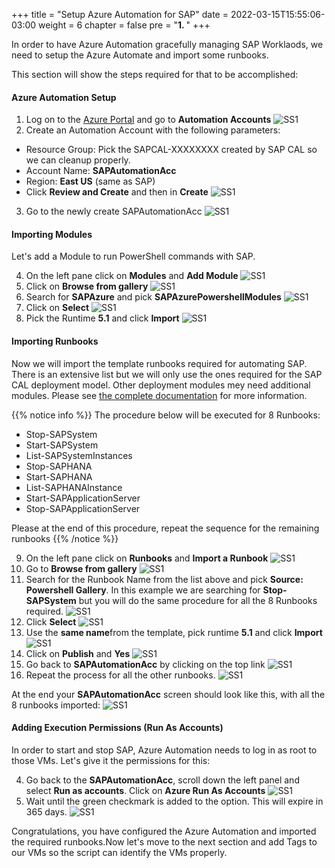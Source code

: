 +++
title = "Setup Azure Automation for SAP"
date = 2022-03-15T15:55:06-03:00
weight = 6
chapter = false
pre = "<b>1. </b>"
+++

In order to have Azure Automation gracefully managing SAP Worklaods, we need to setup the Azure Automate and import some runbooks. 

This section will show the steps required for that to be accomplished:

#### Azure Automation Setup

1. Log on to the [Azure Portal](https://portal.azure.com) and go to **Automation Accounts** 
![SS1](/images/startstop-1.png?height=150px) 
2. Create an Automation Account with the following parameters: 
- Resource Group: Pick the SAPCAL-XXXXXXXX created by SAP CAL so we can cleanup properly. 
- Account Name: **SAPAutomationAcc** 
- Region: **East US** (same as SAP)
- Click **Review and Create** and then in **Create**
![SS1](/images/startstop-2.png?height=350px) 
3. Go to the newly create SAPAutomationAcc
![SS1](/images/startstop-3.png?height=350px) 

#### Importing Modules
Let's add a Module to run PowerShell commands with SAP. 

4. On the left pane click on **Modules** and **Add Module** 
![SS1](/images/startstop-4.png?height=350px) 
5. Click on **Browse from gallery** 
![SS1](/images/startstop-5.png?height=350px) 
6. Search for **SAPAzure** and pick **SAPAzurePowershellModules** 
![SS1](/images/startstop-6.png?height=150px) 
7. Click on **Select** 
![SS1](/images/startstop-7.png?height=350px) 
8. Pick the Runtime **5.1** and click **Import** 
![SS1](/images/startstop-8.png?height=350px) 

#### Importing Runbooks 
Now we will import the template runbooks required for automating SAP. There is an extensive list but we will only use the ones required for the SAP CAL deployment model. Other deployment modules mey need additional modules. Please see [the complete documentation](https://github.com/Azure/SAP-on-Azure-Scripts-and-Utilities/tree/main/Start-Stop-Automation/Automation-Backend) for more information.

{{% notice info %}}
The procedure below will be executed for 8 Runbooks: 
- Stop-SAPSystem
- Start-SAPSystem
- List-SAPSystemInstances
- Stop-SAPHANA
- Start-SAPHANA
- List-SAPHANAInstance
- Start-SAPApplicationServer
- Stop-SAPApplicationServer

Please at the end of this procedure, repeat the sequence for the remaining runbooks 
{{% /notice %}}

9. On the left pane click on **Runbooks** and **Import a Runbook** 
![SS1](/images/startstop-9.png?height=350px) 
10. Go to **Browse from gallery** 
![SS1](/images/startstop-10.png?height=350px) 
11. Search for the Runbook Name from the list above and pick **Source: Powershell Gallery**. In this example we are searching for **Stop-SAPSystem** but you will do the same procedure for all the 8 Runbooks required. 
![SS1](/images/startstop-11.png?height=250px) 
12. Click **Select** 
![SS1](/images/startstop-12.png?height=350px) 
13. Use the **same name**from the template, pick runtime **5.1** and click **Import** 
![SS1](/images/startstop-13.png?height=350px) 
14. Click on **Publish** and **Yes** 
![SS1](/images/startstop-14.png?height=350px) 
15. Go back to **SAPAutomationAcc** by clicking on the top link
![SS1](/images/startstop-15.png?height=350px) 
16. Repeat the process for all the other runbooks. 
![SS1](/images/startstop-16.png?height=350px) 

At the end your **SAPAutomationAcc** screen should look like this, with all the 8 runbooks imported: 
![SS1](/images/startstop-17.png?height=350px) 

#### Adding Execution Permissions (Run As Accounts)

In order to start and stop SAP, Azure Automation needs to log in as root to those VMs. Let's give it the permissions for this: 

4. Go back to the **SAPAutomationAcc**, scroll down the left panel and select **Run as accounts**. Click on **Azure Run As Accounts** 
![SS1](/images/startstop-20.png?height=400px) 
5. Wait until the green checkmark is added to the option. This will expire in 365 days. 
![SS1](/images/startstop-21.png?height=400px) 

Congratulations, you have configured the Azure Automation and imported the required runbooks.Now let's move to the next section and add Tags to our VMs so the script can identify the VMs properly. 

